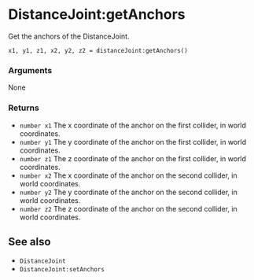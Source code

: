 <!--
category: reference
-->

DistanceJoint:getAnchors
===

Get the anchors of the DistanceJoint.

    x1, y1, z1, x2, y2, z2 = distanceJoint:getAnchors()

### Arguments

None

### Returns

- `number x1` The x coordinate of the anchor on the first collider, in world coordinates.
- `number y1` The y coordinate of the anchor on the first collider, in world coordinates.
- `number z1` The z coordinate of the anchor on the first collider, in world coordinates.
- `number x2` The x coordinate of the anchor on the second collider, in world coordinates.
- `number y2` The y coordinate of the anchor on the second collider, in world coordinates.
- `number z2` The z coordinate of the anchor on the second collider, in world coordinates.

See also
---

- `DistanceJoint`
- `DistanceJoint:setAnchors`
